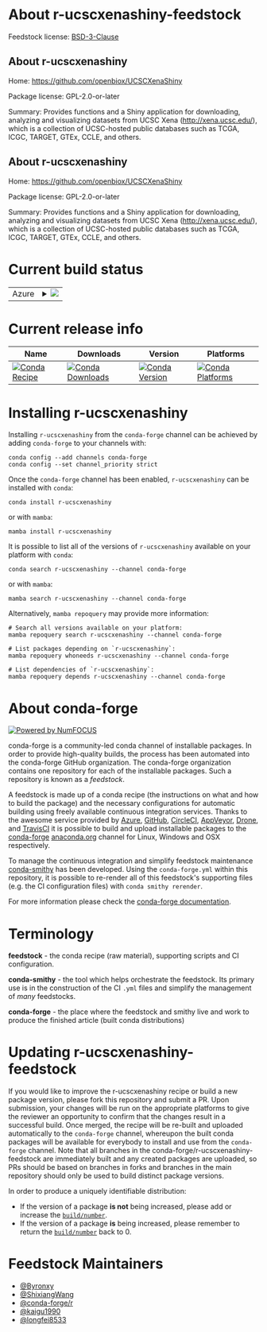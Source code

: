 About r-ucscxenashiny-feedstock
===============================

Feedstock license: [BSD-3-Clause](https://github.com/conda-forge/r-ucscxenashiny-feedstock/blob/main/LICENSE.txt)


About r-ucscxenashiny
---------------------

Home: https://github.com/openbiox/UCSCXenaShiny

Package license: GPL-2.0-or-later

Summary: Provides functions and a Shiny application for downloading, analyzing and visualizing datasets from UCSC Xena (<http://xena.ucsc.edu/>), which is a collection of UCSC-hosted public databases such as TCGA, ICGC, TARGET, GTEx, CCLE, and others.

About r-ucscxenashiny
---------------------

Home: https://github.com/openbiox/UCSCXenaShiny

Package license: GPL-2.0-or-later

Summary: Provides functions and a Shiny application for downloading, analyzing and visualizing datasets from UCSC Xena (<http://xena.ucsc.edu/>), which is a collection of UCSC-hosted public databases such as TCGA, ICGC, TARGET, GTEx, CCLE, and others.

Current build status
====================


<table>
    
  <tr>
    <td>Azure</td>
    <td>
      <details>
        <summary>
          <a href="https://dev.azure.com/conda-forge/feedstock-builds/_build/latest?definitionId=13545&branchName=main">
            <img src="https://dev.azure.com/conda-forge/feedstock-builds/_apis/build/status/r-ucscxenashiny-feedstock?branchName=main">
          </a>
        </summary>
        <table>
          <thead><tr><th>Variant</th><th>Status</th></tr></thead>
          <tbody><tr>
              <td>linux_64_r_base4.2</td>
              <td>
                <a href="https://dev.azure.com/conda-forge/feedstock-builds/_build/latest?definitionId=13545&branchName=main">
                  <img src="https://dev.azure.com/conda-forge/feedstock-builds/_apis/build/status/r-ucscxenashiny-feedstock?branchName=main&jobName=linux&configuration=linux%20linux_64_r_base4.2" alt="variant">
                </a>
              </td>
            </tr><tr>
              <td>linux_64_r_base4.3</td>
              <td>
                <a href="https://dev.azure.com/conda-forge/feedstock-builds/_build/latest?definitionId=13545&branchName=main">
                  <img src="https://dev.azure.com/conda-forge/feedstock-builds/_apis/build/status/r-ucscxenashiny-feedstock?branchName=main&jobName=linux&configuration=linux%20linux_64_r_base4.3" alt="variant">
                </a>
              </td>
            </tr><tr>
              <td>osx_64_r_base4.2</td>
              <td>
                <a href="https://dev.azure.com/conda-forge/feedstock-builds/_build/latest?definitionId=13545&branchName=main">
                  <img src="https://dev.azure.com/conda-forge/feedstock-builds/_apis/build/status/r-ucscxenashiny-feedstock?branchName=main&jobName=osx&configuration=osx%20osx_64_r_base4.2" alt="variant">
                </a>
              </td>
            </tr><tr>
              <td>osx_64_r_base4.3</td>
              <td>
                <a href="https://dev.azure.com/conda-forge/feedstock-builds/_build/latest?definitionId=13545&branchName=main">
                  <img src="https://dev.azure.com/conda-forge/feedstock-builds/_apis/build/status/r-ucscxenashiny-feedstock?branchName=main&jobName=osx&configuration=osx%20osx_64_r_base4.3" alt="variant">
                </a>
              </td>
            </tr><tr>
              <td>win_64</td>
              <td>
                <a href="https://dev.azure.com/conda-forge/feedstock-builds/_build/latest?definitionId=13545&branchName=main">
                  <img src="https://dev.azure.com/conda-forge/feedstock-builds/_apis/build/status/r-ucscxenashiny-feedstock?branchName=main&jobName=win&configuration=win%20win_64_" alt="variant">
                </a>
              </td>
            </tr>
          </tbody>
        </table>
      </details>
    </td>
  </tr>
</table>

Current release info
====================

| Name | Downloads | Version | Platforms |
| --- | --- | --- | --- |
| [![Conda Recipe](https://img.shields.io/badge/recipe-r--ucscxenashiny-green.svg)](https://anaconda.org/conda-forge/r-ucscxenashiny) | [![Conda Downloads](https://img.shields.io/conda/dn/conda-forge/r-ucscxenashiny.svg)](https://anaconda.org/conda-forge/r-ucscxenashiny) | [![Conda Version](https://img.shields.io/conda/vn/conda-forge/r-ucscxenashiny.svg)](https://anaconda.org/conda-forge/r-ucscxenashiny) | [![Conda Platforms](https://img.shields.io/conda/pn/conda-forge/r-ucscxenashiny.svg)](https://anaconda.org/conda-forge/r-ucscxenashiny) |

Installing r-ucscxenashiny
==========================

Installing `r-ucscxenashiny` from the `conda-forge` channel can be achieved by adding `conda-forge` to your channels with:

```
conda config --add channels conda-forge
conda config --set channel_priority strict
```

Once the `conda-forge` channel has been enabled, `r-ucscxenashiny` can be installed with `conda`:

```
conda install r-ucscxenashiny
```

or with `mamba`:

```
mamba install r-ucscxenashiny
```

It is possible to list all of the versions of `r-ucscxenashiny` available on your platform with `conda`:

```
conda search r-ucscxenashiny --channel conda-forge
```

or with `mamba`:

```
mamba search r-ucscxenashiny --channel conda-forge
```

Alternatively, `mamba repoquery` may provide more information:

```
# Search all versions available on your platform:
mamba repoquery search r-ucscxenashiny --channel conda-forge

# List packages depending on `r-ucscxenashiny`:
mamba repoquery whoneeds r-ucscxenashiny --channel conda-forge

# List dependencies of `r-ucscxenashiny`:
mamba repoquery depends r-ucscxenashiny --channel conda-forge
```


About conda-forge
=================

[![Powered by
NumFOCUS](https://img.shields.io/badge/powered%20by-NumFOCUS-orange.svg?style=flat&colorA=E1523D&colorB=007D8A)](https://numfocus.org)

conda-forge is a community-led conda channel of installable packages.
In order to provide high-quality builds, the process has been automated into the
conda-forge GitHub organization. The conda-forge organization contains one repository
for each of the installable packages. Such a repository is known as a *feedstock*.

A feedstock is made up of a conda recipe (the instructions on what and how to build
the package) and the necessary configurations for automatic building using freely
available continuous integration services. Thanks to the awesome service provided by
[Azure](https://azure.microsoft.com/en-us/services/devops/), [GitHub](https://github.com/),
[CircleCI](https://circleci.com/), [AppVeyor](https://www.appveyor.com/),
[Drone](https://cloud.drone.io/welcome), and [TravisCI](https://travis-ci.com/)
it is possible to build and upload installable packages to the
[conda-forge](https://anaconda.org/conda-forge) [anaconda.org](https://anaconda.org/)
channel for Linux, Windows and OSX respectively.

To manage the continuous integration and simplify feedstock maintenance
[conda-smithy](https://github.com/conda-forge/conda-smithy) has been developed.
Using the ``conda-forge.yml`` within this repository, it is possible to re-render all of
this feedstock's supporting files (e.g. the CI configuration files) with ``conda smithy rerender``.

For more information please check the [conda-forge documentation](https://conda-forge.org/docs/).

Terminology
===========

**feedstock** - the conda recipe (raw material), supporting scripts and CI configuration.

**conda-smithy** - the tool which helps orchestrate the feedstock.
                   Its primary use is in the construction of the CI ``.yml`` files
                   and simplify the management of *many* feedstocks.

**conda-forge** - the place where the feedstock and smithy live and work to
                  produce the finished article (built conda distributions)


Updating r-ucscxenashiny-feedstock
==================================

If you would like to improve the r-ucscxenashiny recipe or build a new
package version, please fork this repository and submit a PR. Upon submission,
your changes will be run on the appropriate platforms to give the reviewer an
opportunity to confirm that the changes result in a successful build. Once
merged, the recipe will be re-built and uploaded automatically to the
`conda-forge` channel, whereupon the built conda packages will be available for
everybody to install and use from the `conda-forge` channel.
Note that all branches in the conda-forge/r-ucscxenashiny-feedstock are
immediately built and any created packages are uploaded, so PRs should be based
on branches in forks and branches in the main repository should only be used to
build distinct package versions.

In order to produce a uniquely identifiable distribution:
 * If the version of a package **is not** being increased, please add or increase
   the [``build/number``](https://docs.conda.io/projects/conda-build/en/latest/resources/define-metadata.html#build-number-and-string).
 * If the version of a package **is** being increased, please remember to return
   the [``build/number``](https://docs.conda.io/projects/conda-build/en/latest/resources/define-metadata.html#build-number-and-string)
   back to 0.

Feedstock Maintainers
=====================

* [@Byronxy](https://github.com/Byronxy/)
* [@ShixiangWang](https://github.com/ShixiangWang/)
* [@conda-forge/r](https://github.com/conda-forge/r/)
* [@kaigu1990](https://github.com/kaigu1990/)
* [@longfei8533](https://github.com/longfei8533/)

